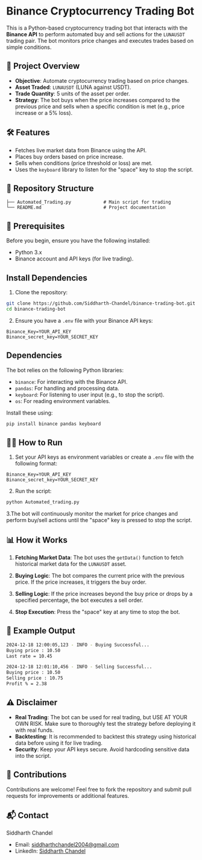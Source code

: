 # Binance Cryptocurrency Trading Bot

This is a Python-based cryptocurrency trading bot that interacts with the **Binance API** to perform automated buy and sell actions for the `LUNAUSDT` trading pair. The bot monitors price changes and executes trades based on simple conditions.

## 🚀 Project Overview

- **Objective**: Automate cryptocurrency trading based on price changes.
- **Asset Traded**: `LUNAUSDT` (LUNA against USDT).
- **Trade Quantity**: 5 units of the asset per order.
- **Strategy**: The bot buys when the price increases compared to the previous price and sells when a specific condition is met (e.g., price increase or a 5% loss).

## 🛠️ Features

- Fetches live market data from Binance using the API.
- Places buy orders based on price increase.
- Sells when conditions (price threshold or loss) are met.
- Uses the `keyboard` library to listen for the "space" key to stop the script.

## 📁 Repository Structure

```plaintext
├── Automated_Trading.py            # Main script for trading
└── README.md                       # Project documentation
```

## 🔧 Prerequisites
Before you begin, ensure you have the following installed:

- Python 3.x
- Binance account and API keys (for live trading).

## Install Dependencies
1. Clone the repository:
```bash
git clone https://github.com/Siddharth-Chandel/binance-trading-bot.git
cd binance-trading-bot
```

2. Ensure you have a `.env` file with your Binance API keys:
```env
Binance_Key=YOUR_API_KEY
Binance_secret_key=YOUR_SECRET_KEY
```

## Dependencies
The bot relies on the following Python libraries:
- `binance`: For interacting with the Binance API.
- `pandas`: For handling and processing data.
- `keyboard`: For listening to user input (e.g., to stop the script).
- `os`: For reading environment variables.
  
Install these using:
```bash
pip install binance pandas keyboard
```

## 🏃‍♂️ How to Run
1. Set your API keys as environment variables or create a `.env` file with the following format:
```env
Binance_Key=YOUR_API_KEY
Binance_secret_key=YOUR_SECRET_KEY
```

2. Run the script:
```bash
python Automated_trading.py
```

3.The bot will continuously monitor the market for price changes and perform buy/sell actions until the "space" key is pressed to stop the script.

## 📊 How it Works
1. **Fetching Market Data**: The bot uses the `getData()` function to fetch historical market data for the `LUNAUSDT` asset.

2. **Buying Logic**: The bot compares the current price with the previous price. If the price increases, it triggers the buy order.

3. **Selling Logic**: If the price increases beyond the buy price or drops by a specified percentage, the bot executes a sell order.

4. **Stop Execution**: Press the "space" key at any time to stop the bot.

## 🤖 Example Output
```bash
2024-12-18 12:00:05,123 - INFO - Buying Successful...
Buying price : 10.50
Last rate = 10.45

2024-12-18 12:01:10,456 - INFO - Selling Successful...
Buying price : 10.50
Selling price : 10.75
Profit % = 2.38
```

## ⚠️ Disclaimer
- **Real Trading**: The bot can be used for real trading, but USE AT YOUR OWN RISK. Make sure to thoroughly test the strategy before deploying it with real funds.
- **Backtesting**: It is recommended to backtest this strategy using historical data before using it for live trading.
- **Security**: Keep your API keys secure. Avoid hardcoding sensitive data into the script.

## 🤝 Contributions
Contributions are welcome! Feel free to fork the repository and submit pull requests for improvements or additional features.

## 📬 Contact
Siddharth Chandel
- Email: siddharthchandel2004@gmail.com
- LinkedIn: [Siddharth Chandel](https://www.linkedin.com/in/siddharth-chandel-001097245/)
